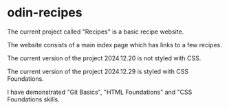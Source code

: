 # odin-recipes
The current project called "Recipes" is a basic recipe website.

The website consists of a main index page which has links to a few recipes.

The current version of the project 2024.12.20 is not styled with CSS.

The current version of the project 2024.12.29 is styled with CSS Foundations.

I have demonstrated "Git Basics", "HTML Foundations" and "CSS Foundations skills.